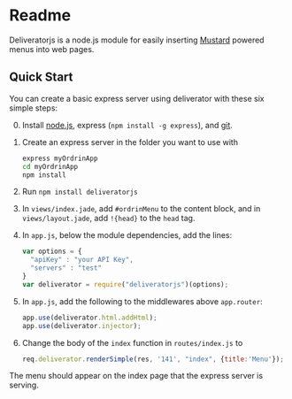 # Readme

Deliveratorjs is a node.js module for easily inserting [Mustard](https://github.com/ordrin/ordrin-client) powered menus into web pages.

## Quick Start

You can create a basic express server using deliverator with these six simple steps:

0. Install [node.js](http://nodejs.org/#download), express (`npm install -g express`), and [git](http://git-scm.com/downloads).
1. Create an express server in the folder you want to use with

    ```bash
    express myOrdrinApp
    cd myOrdrinApp
    npm install
    ```
     
2. Run `npm install deliveratorjs`
3. In `views/index.jade`, add `#ordrinMenu` to the content block, and in `views/layout.jade`, add `!{head}` to the `head` tag.
4. In `app.js`, below the module dependencies, add the lines:
   
   ```js
   var options = {
     "apiKey" : "your API Key",
     "servers" : "test"
   }
   var deliverator = require("deliveratorjs")(options);
   ```

5. In `app.js`, add the following to the middlewares above `app.router`:

    ```js
    app.use(deliverator.html.addHtml);
    app.use(deliverator.injector);
    ```
    
6. Change the body of the `index` function in `routes/index.js` to

    ```js
    req.deliverator.renderSimple(res, '141', "index", {title:'Menu'});
    ```
    
The menu should appear on the index page that the express server is serving.